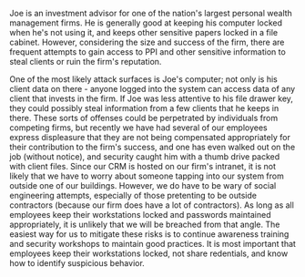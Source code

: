 Joe is an investment advisor for one of the nation's largest personal wealth management firms. He is generally good at keeping his computer locked when he's not using it, and keeps other sensitive papers locked in a file cabinet. However, considering the size and success of the firm, there are frequent attempts to gain access to PPI and other sensitive information to steal clients or ruin the firm's reputation.

One of the most likely attack surfaces is Joe's computer; not only is his client data on there - anyone logged into the system can access data of any client that invests in the firm. If Joe was less attentive to his file drawer key, they could possibly steal information from a few clients that he keeps in there. These sorts of offenses could be perpetrated by individuals from competing firms, but recently we have had several of our employees express displeasure that they are not being compensated appropriately for their contribution to the firm's success, and one has even walked out on the job (without notice), and security caught him with a thumb drive packed with client files. 
Since our CRM is hosted on our firm's intranet, it is not likely that we have to worry about someone tapping into our system from outside one of our buildings. However, we do have to be wary of social engineering attempts, especially of those pretenting to be outside contractors (because our firm does have a lot of contractors). As long as all employees keep their workstations locked and passwords maintained appropriately, it is unlikely that we will be breached from that angle. The easiest way for us to mitigate these risks is to continue awareness training and security workshops to maintain good practices. It is most important that employees keep their workstations locked, not share redentials, and know how to identify suspicious behavior.